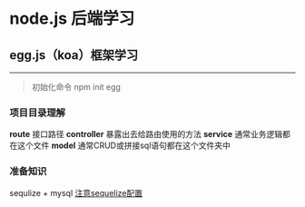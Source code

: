 # node.js 后端学习
## egg.js（koa）框架学习
___________________
> 初始化命令 npm init egg <projectName>             

### 项目目录理解
  __route__  接口路径
  **controller** 暴露出去给路由使用的方法
  **service**    通常业务逻辑都在这个文件
  **model**     通常CRUD或拼接sql语句都在这个文件夹中
### 准备知识
  sequlize + mysql
  <u>注意sequelize配置<u>
